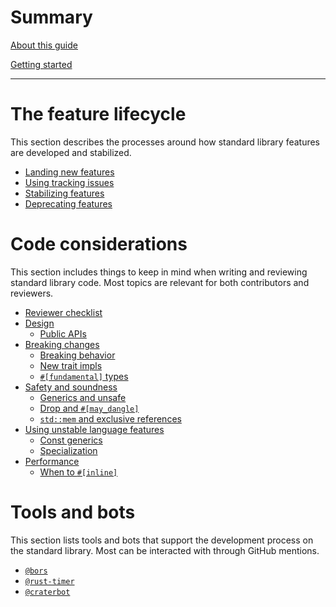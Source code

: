# Summary

[About this guide](./about-this-guide.md)

[Getting started](./getting-started.md)

---

# The feature lifecycle

This section describes the processes around how standard library features are developed and stabilized.

- [Landing new features](./feature-lifecycle/new-unstable-features.md)
- [Using tracking issues](./feature-lifecycle/tracking-issues.md)
- [Stabilizing features](./feature-lifecycle/stabilization.md)
- [Deprecating features](./feature-lifecycle/deprecation.md)

# Code considerations

This section includes things to keep in mind when writing and reviewing standard library code. Most topics are relevant for both contributors and reviewers.

- [Reviewer checklist](./code-considerations/reviewer-checklist.md)
- [Design](./code-considerations/design/summary.md)
    - [Public APIs](./code-considerations/design/public-apis.md)
- [Breaking changes](./code-considerations/breaking-changes/summary.md)
    - [Breaking behavior](./code-considerations/breaking-changes/behavior.md)
    - [New trait impls](./code-considerations/breaking-changes/new-trait-impls.md)
    - [`#[fundamental]` types](./code-considerations/breaking-changes/fundamental.md)
- [Safety and soundness](./code-considerations/safety-and-soundness/summary.md)
    - [Generics and unsafe](./code-considerations/safety-and-soundness/generics-and-unsafe.md)
    - [Drop and `#[may_dangle]`](./code-considerations/safety-and-soundness/may-dangle.md)
    - [`std::mem` and exclusive references](./code-considerations/safety-and-soundness/mem-and-exclusive-refs.md)
- [Using unstable language features](./code-considerations/using-unstable-lang/summary.md)
    - [Const generics](./code-considerations/using-unstable-lang/const-generics.md)
    - [Specialization](./code-considerations/using-unstable-lang/specialization.md)
- [Performance](./code-considerations/performance/summary.md)
    - [When to `#[inline]`](./code-considerations/performance/inline.md)

# Tools and bots

This section lists tools and bots that support the development process on the standard library. Most can be interacted with through GitHub mentions.

- [`@bors`](./tools-and-bots/bors.md)
- [`@rust-timer`](./tools-and-bots/timer.md)
- [`@craterbot`](./tools-and-bots/crater.md)
